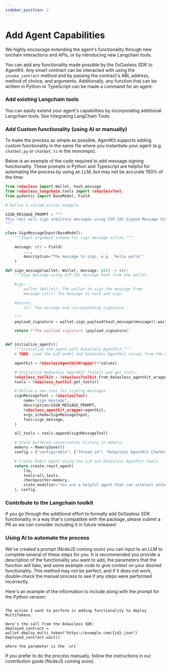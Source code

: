 ```yaml
---
sidebar_position: 2
---
```


# Add Agent Capabilities
We highly encourage extending the agent's functionality through new onchain interactions and APIs, or by introducing new Langchain tools.

You can add any functionality made possible by the 0xGasless SDK to AgentKit. Any smart contract can be interacted with using the `invoke_contract` method and by passing the contract's ABI, address, method of choice, and arguments. Additionally, any function that can be written in Python or TypeScript can be made a command for an agent.

### Add existing Langchain tools
You can easily extend your agent's capabilities by incorporating additional Langchain tools. See Integrating LangChain Tools.

### Add Custom functionality (using AI or manually)
To make the process as simple as possible, AgentKit supports adding custom 
functionality in the same file where you instantiate your agent (e.g. `chatbot.py` or `chatbot.ts` in the monorepo).

Below is an example of the code required to add message signing functionality. These prompts in Python and Typescript are helpful for automating the process by using an LLM, but may not be accurate 100% of the time:

```python
from 0xGasless import Wallet, hash_message
from 0xGasless_langchain.tools import 0xGaslessTool
from pydantic import BaseModel, Field

# Define a custom action example.

SIGN_MESSAGE_PROMPT = """
This tool will sign arbitrary messages using EIP-191 Signed Message Standard hashing.
"""

class SignMessageInput(BaseModel):
    """Input argument schema for sign message action."""

    message: str = Field(
        ...,
        description="The message to sign. e.g. `hello world`"
    )

def sign_message(wallet: Wallet, message: str) -> str:
    """Sign message using EIP-191 message hash from the wallet.

    Args:
        wallet (Wallet): The wallet to sign the message from.
        message (str): The message to hash and sign.

    Returns:
        str: The message and corresponding signature.

    """
    payload_signature = wallet.sign_payload(hash_message(message)).wait()

    return f"The payload signature {payload_signature}"


def initialize_agent():
    """Initialize the agent with 0xGasless Agentkit."""
    # TODO: Load the LLM model and 0xGasless AgentKit values from the environment.

    agentkit = 0xGaslessAgentkitWrapper(**values)

    # Initialize 0xGasless AgentKit Toolkit and get tools.
    0xGasless_toolkit = 0xGaslessToolkit.from_0xGasless_agentkit_wrapper(agentkit)
    tools = 0xGasless_toolkit.get_tools()

    # Define a new tool for signing messages.
    signMessageTool = 0xGaslessTool(
        name="sign_message",
        description=SIGN_MESSAGE_PROMPT,
        0xGasless_agentkit_wrapper=agentkit,
        args_schema=SignMessageInput,
        func=sign_message,
    )

    all_tools = tools.append(signMessageTool)

    # Store buffered conversation history in memory.
    memory = MemorySaver()
    config = {"configurable": {"thread_id": "0xGasless AgentKit Chatbot Example!"}}

    # Create ReAct Agent using the LLM and 0xGasless AgentKit tools.
    return create_react_agent(
        llm,
        tools=all_tools,
        checkpointer=memory,
        state_modifier="You are a helpful agent that can interact onchain on the Base Layer 2 using the Coinbase Developer Platform AgentKit. You are empowered to interact onchain using your tools. If you ever need funds, you can request them from the faucet. You can also deploy your own ERC-20 tokens, NFTs, and interact with them. You also have the ability to sign messages using your wallet.",
    ), config
```

### Contribute to the Langchain toolkit
If you go through the additional effort to formally add 0xGasless SDK functionality in a way that's compatible with the package, please submit a PR so we can consider including it in future releases!

### Using AI to automate the process
We've created a prompt (NodeJS coming soon) you can input to an LLM to complete several of these steps for you. It is recommended you provide a description of the functionality you want to add, the parameters that the function will take, and some example code to give context on your desired functionality. This method may not be perfect, and if it does not work, double-check the manual process to see if any steps were performed incorrectly.

Here's an example of the information to include along with the prompt for the Python version:
```

The action I want to perform is adding functionality to deploy MultiTokens.

Here's the call from the 0xGasless SDK:
deployed_contract = wallet.deploy_multi_token("https://example.com/{id}.json")
deployed_contract.wait()

where the parameter is the `uri`
```

If you prefer to do the process manually, follow the instructions in our contribution guide (NodeJS coming soon).
